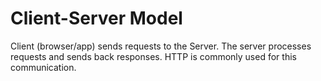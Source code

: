 # Client-Server Model
Client (browser/app) sends requests to the Server. The server processes requests and sends back responses. HTTP is commonly used for this communication.
